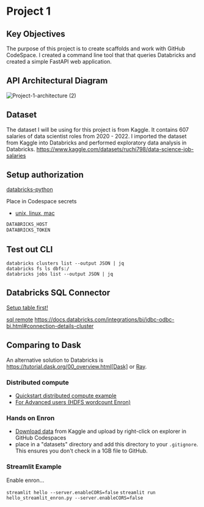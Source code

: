 # Project 1
## Key Objectives
The purpose of this project is to create scaffolds and work with GitHub CodeSpace. I created a command line tool that that queries Databricks and created a simple FastAPI web application. 

## API Architectural Diagram
![Project-1-architecture (2)](https://user-images.githubusercontent.com/70456530/189802283-912b1b0e-1f51-486c-8849-b857557a44fa.jpg)

## Dataset 
The dataset I will be using for this project is from Kaggle. It contains 607 salaries of data scientist roles from 2020 - 2022. I imported the dataset from Kaggle into Databricks and performed exploratory data analysis in Databricks. 
https://www.kaggle.com/datasets/ruchi798/data-science-job-salaries

## Setup authorization

[databricks-python](https://docs.microsoft.com/en-us/azure/databricks/dev-tools/python-api)

Place in Codespace secrets
* [unix, linux, mac](https://docs.microsoft.com/en-us/azure/databricks/dev-tools/python-api#unixlinuxandmacos)

```bash
DATABRICKS_HOST
DATABRICKS_TOKEN
```

## Test out CLI

```
databricks clusters list --output JSON | jq
databricks fs ls dbfs:/
databricks jobs list --output JSON | jq
```
## Databricks SQL Connector

[Setup table first!](https://docs.databricks.com/dbfs/databricks-datasets.html)

[sql remote](https://docs.databricks.com/dev-tools/python-sql-connector.html)
https://docs.databricks.com/integrations/bi/jdbc-odbc-bi.html#connection-details-cluster

## Comparing to Dask

An alternative solution to Databricks is https://tutorial.dask.org/00_overview.html[Dask] or [Ray](https://docs.ray.io/en/latest/data/dask-on-ray.html).

### Distributed compute

* [Quickstart distributed compute example](https://distributed.dask.org/en/stable/quickstart.html)
* [For Advanced users (HDFS wordcount Enron)](https://distributed.dask.org/en/stable/examples/word-count.html)

### Hands on Enron

* [Download data](https://www.kaggle.com/datasets/wcukierski/enron-email-dataset) from Kaggle and upload by right-click on explorer in GitHub Codespaces
* place in a "datasets" directory and add this directory to your `.gitignore`.  This ensures you don't check in a 1GB file to GitHub.

### Streamlit Example

Enable enron...

`streamlit hello --server.enableCORS=false`
`streamlit run hello_streamlit_enron.py --server.enableCORS=false`



